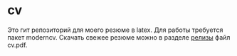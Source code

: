 # cv

Это гит репозиторий для моего резюме в latex. Для работы требуется пакет moderncv.
Скачать свежее резюме можно в разделе [релизы](https://github.com/mikkerlo/cv/releases) файл cv.pdf.
